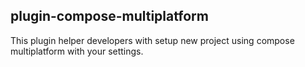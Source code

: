 ## plugin-compose-multiplatform

This plugin helper developers with setup new project using compose multiplatform with your settings.